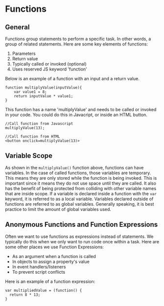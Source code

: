 # Functions
## General
Functions group statements to perform a specific task. In other words, a group of related statements. Here are some key elements of functions:

1. Parameters
2. Return value
3. Typically called or invoked (optional)
4. Uses reserved JS keyword 'function'

Below is an example of a function with an input and a return value. 
```
function multiplyValue(inputValue){
	var value1 = 8;
	return inputValue * value1;
}
```

This function has a name 'multiplyValue' and needs to be called or invoked in your code. You could do this in Javacript, or inside an HTML button. 

```
//Call function from Javascript
multiplyValue(13);

//Call function from HTML
<button onclick=multiplyValue(13)>
```

## Variable Scope
As shown in the `multiplyValue()` function above, functions can have variables. In the case of called functions, those variables are temporary. This means they are only stored while the function is being invoked. This is important since it means they do not use space until they are called. It also has the benefit of being protected from colliding with other variable names that are inside scope. If a variable is declared inside a function with the `var` keyword, it is referred to as a local variable. Variables declared outside of functions are referred to as global variables. Generally speaking, it is best practice to limit the amount of global variables used. 

## Anonymous Functions and Function Expressions
Often we want to use functions as expressions instead of statements. We typically do this when we only want to run code once within a task. Here are some other places we use Function Expressions:

* As an argument when a function is called
* In objects to assign a property's value
* In event handlers/listeners
* To prevent script conflicts

Here is an example of a function expression:

```
var multipliedValue = (function() {
  return 8 * 13;
}
```
